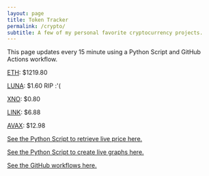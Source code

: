 ```yaml
---
layout: page
title: Token Tracker
permalink: /crypto/
subtitle: A few of my personal favorite cryptocurrency projects.
---
```


 This page updates every 15 minute using a Python Script and GitHub Actions workflow.


<!--BEGINCRYPTOINPUT-->
[ETH](https://smfxfc.github.io/crypto/eth.html): $1219.80

[LUNA](https://smfxfc.github.io/crypto/luna.html): $1.60 RIP :'(

[XNO](https://smfxfc.github.io/crypto/xno.html): $0.80

[LINK](https://smfxfc.github.io/crypto/link.html): $6.88

[AVAX](https://smfxfc.github.io/crypto/avax.html): $12.98

<!--ENDCRYPTOINPUT-->
 
 
[See the Python Script to retrieve live price here.](https://github.com/smfxfc/smfxfc.github.io/blob/master/src/get_cryptos.py)

[See the Python Script to create live graphs here.](https://github.com/smfxfc/smfxfc.github.io/blob/master/src/graph_crypto.py)

[See the GitHub workflows here.](https://github.com/smfxfc/smfxfc.github.io/blob/master/.github/workflows/)
